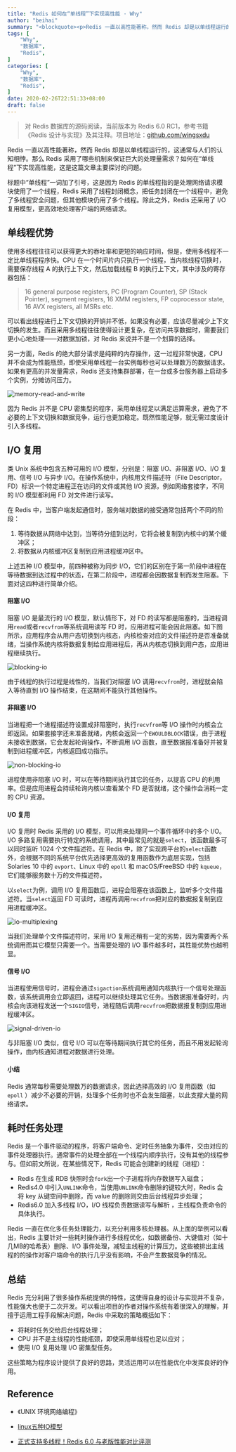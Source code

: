 ```yaml
---
title: "Redis 如何在“单线程”下实现高性能 · Why"
author: "beihai"
summary: "<blockquote><p>Redis 一直以高性能著称，然而 Redis 却是以单线程运行的，这通常与人们的认知相悖。那么 Redis 采用了哪些机制来保证巨大的处理量需求？如何在“单线程”下实现高性能，这是这篇文章主要探讨的问题。</p></blockquote>"
tags: [
    "Why",
    "数据库",
    "Redis",
]
categories: [
    "Why",
	"数据库",
	"Redis",
]
date: 2020-02-26T22:51:33+08:00
draft: false
---
```


> 对 Redis 数据库的源码阅读，当前版本为 Redis 6.0 RC1，参考书籍《Redis 设计与实现》及其注释。项目地址：[github.com/wingsxdu](https://github.com/wingsxdu/redis)

Redis 一直以高性能著称，然而 Redis 却是以单线程运行的，这通常与人们的认知相悖。那么 Redis 采用了哪些机制来保证巨大的处理量需求？如何在“单线程”下实现高性能，这是这篇文章主要探讨的问题。

标题中“单线程”一词加了引号，这是因为 Redis 的单线程指的是处理网络请求模块使用了一个线程，Redis 采用了线程封闭概念，把任务封闭在一个线程中，避免了多线程安全问题，但其他模块仍用了多个线程。除此之外，Redis 还采用了 I/O 复用模型，更高效地处理客户端的网络请求。

## 单线程优势

使用多线程往往可以获得更大的吞吐率和更短的响应时间，但是，使用多线程不一定比单线程程序快。CPU 在一个时间片内只执行一个线程，当内核线程切换时，需要保存线程 A 的执行上下文，然后加载线程 B 的执行上下文，其中涉及的寄存器包括：

> 16 general purpose registers, PC (Program Counter), SP (Stack Pointer), segment registers, 16 XMM registers, FP coprocessor state, 16 AVX registers, all MSRs etc.

可以看出线程进行上下文切换的开销并不低，如果没有必要，应该尽量减少上下文切换的发生。而且采用多线程往往使得设计更复杂，在访问共享数据时，需要我们更小心地处理——对数据加锁，对 Redis 来说并不是一个划算的选择。

另一方面，Redis 的绝大部分请求是纯粹的内存操作，这一过程非常快速，CPU 并不会成为性能瓶颈，即使采用单线程一台实例每秒也可以处理数万的数据请求。如果有更高的并发量需求，Redis 还支持集群部署，在一台或多台服务器上启动多个实例，分摊访问压力。

![memory-read-and-write](index.assets/memory-read-and-write.png)

因为 Redis 并不是 CPU 密集型的程序，采用单线程足以满足运算需求，避免了不必要的上下文切换和数据竞争，运行也更加稳定。既然性能足够，就无需过度设计引入多线程。

## I/O 复用

类 Unix 系统中包含五种可用的 I/O 模型，分别是：阻塞 I/O、非阻塞 I/O、I/O 复用、信号 I/O 与异步 I/O。在操作系统中，内核用文件描述符（File Descriptor，FD）标识一个特定进程正在访问的文件或其他 I/O 资源，例如网络套接字，不同的 I/O 模型都利用 FD 对文件进行读写。

在 Redis 中，当客户端发起通信时，服务端对数据的接受通常包括两个不同的阶段：

1. 等待数据从网络中达到，当等待分组到达时，它将会被复制到内核中的某个缓冲区；
2. 将数据从内核缓冲区复制到应用进程缓冲区中。

上述五种 I/O 模型中，前四种被称为同步 I/O，它们的区别在于第一阶段中进程在等待数据到达过程中的状态，在第二阶段中，进程都会因数据复制而发生阻塞。下面对这四种进行简单介绍。

#### 阻塞 I/O

阻塞 I/O 是最流行的 I/O 模型，默认情形下，对 FD 的读写都是阻塞的，当进程调用`read`或者`recvfrom`等系统调用读写 FD 时，应用进程可能会因此阻塞。如下图所示，应用程序会从用户态切换到内核态，内核检查对应的文件描述符是否准备就绪，当操作系统内核将数据复制给应用进程后，再从内核态切换到用户态，应用进程继续执行。

![blocking-io](index.assets/blocking-io.png)

由于线程的执行过程是线性的，当我们对阻塞 I/O 调用`recvfrom`时，进程就会陷入等待直到 I/O 操作结束，在这期间不能执行其他操作。

#### 非阻塞 I/O

当进程把一个进程描述符设置成非阻塞时，执行`recvfrom`等 I/O 操作时内核会立即返回。如果套接字还未准备就绪，内核会返回一个`EWOULDBLOCK`错误，由于进程未接收到数据，它会发起轮询操作，不断调用 I/O 函数，直至数据报准备好并被复制到进程缓冲区，内核返回成功指示。

![non-blocking-io](index.assets/non-blocking-io.png)

进程使用非阻塞 I/O 时，可以在等待期间执行其它的任务，以提高 CPU 的利用率。但是应用进程会持续轮询内核以查看某个 FD 是否就绪，这个操作会消耗一定的 CPU 资源。

#### I/O 复用

I/O 复用时 Redis 采用的 I/O 模型，可以用来处理同一个事件循环中的多个 I/O。I/O 多路复用需要执行特定的系统调用，其中最常见的就是`select`，该函数最多可以同时监听 1024 个文件描述符。在 Redis 中，除了实现跨平台的`select`函数外，会根据不同的系统平台优先选择更高效的复用函数作为底层实现，包括 Solaries 10 中的 `evport`、Linux 中的 `epoll` 和 macOS/FreeBSD 中的 `kqueue`，它们能够服务数十万的文件描述符。

以`select`为例，调用 I/O 复用函数后，进程会阻塞在该函数上，监听多个文件描述符。当`select`返回 FD 可读时，进程再调用`recvfrom`把对应的数据报复制到应用进程缓冲区。

![io-multiplexing](index.assets/io-multiplexing.png)

当我们处理单个文件描述符时，采用 I/O 复用还稍有一定的劣势，因为需要两个系统调用而其它模型只需要一个。当需要处理的 I/O 事件越多时，其性能优势也越明显。

#### 信号 I/O

当进程使用信号时，进程会通过`sigaction`系统调用通知内核执行一个信号处理函数，该系统调用会立即返回，进程可以继续处理其它任务。当数据报准备好时，内核会向该进程发送一个`SIGIO`信号，进程随后调用`recvfrom`把数据报复制到应用进程缓冲区。

![signal-driven-io](index.assets/signal-driven-io.png)

与非阻塞 I/O 类似，信号 I/O 可以在等待期间执行其它的任务，而且不用发起轮询操作，由内核通知进程对数据进行处理。

#### 小结

Redis 通常每秒需要处理数万的数据请求，因此选择高效的 I/O 复用函数（如`epoll` ）减少不必要的开销，处理多个任务时也不会发生阻塞，以此支撑大量的网络请求。

## 耗时任务处理

Redis 是一个事件驱动的程序，将客户端命令、定时任务抽象为事件，交由对应的事件处理器执行。通常事件的处理全部在一个线程内顺序执行，没有其他的线程参与。但如前文所说，在某些情况下，Redis 可能会创建新的线程（进程）：

- Redis 在生成 RDB 快照时会`fork`出一个子进程将内存数据写入磁盘；
- Redis4.0 中引入`UNLINK`命令，当使用`UNLINK`命令删除的键较大时，Redis 会将 key 从键空间中删除，而 value 的删除则交由后台线程异步处理；
- Redis6.0 加入多线程 I/O，I/O 线程负责数据读写与解析 ，主线程负责命令的具体执行。

Redis 一直在优化多任务处理能力，以充分利用多核处理器。从上面的举例可以看出，Redis 主要针对一些耗时操作进行多线程优化，如数据备份、大键值对（如十几MB的哈希表）删除、I/O 事件处理，减轻主线程的计算压力。这些被排出主线程的的操作对客户端命令的执行几乎没有影响，不会产生数据竞争的情况。

## 总结

Redis 充分利用了很多操作系统提供的特性，这使得自身的设计与实现并不复杂，性能强大也便于二次开发。可以看出项目的作者对操作系统有着很深入的理解，并擅于运用工程手段解决问题，Redis 中采取的策略概括如下：

- 将耗时任务交给后台线程处理；
- CPU 并不是主线程的性能瓶颈，即使采用单线程也足以应对；
- 使用 I/O 复用处理 I/O 密集型任务。

这些策略为程序设计提供了良好的思路，灵活运用可以在性能优化中发挥良好的作用。

## Reference

- 《UNIX 环境网络编程》

- [linux五种IO模型](https://juejin.im/post/5c725dbe51882575e37ef9ed)

- [正式支持多线程！Redis 6.0 与老版性能对比评测](https://www.chainnews.com/articles/610212461536.htm)

  